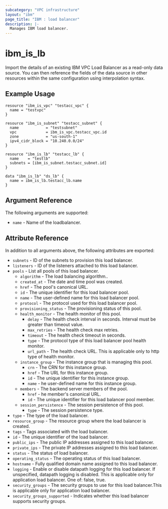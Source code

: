 ```yaml
---
subcategory: "VPC infrastructure"
layout: "ibm"
page_title: "IBM : load balancer"
description: |-
  Manages IBM load balancer.
---
```


# ibm\_is_lb

Import the details of an existing IBM VPC Load Balancer as a read-only data source. You can then reference the fields of the data source in other resources within the same configuration using interpolation syntax.


## Example Usage

```hcl
resource "ibm_is_vpc" "testacc_vpc" {
  name = "testvpc"
}

resource "ibm_is_subnet" "testacc_subnet" {
  name            = "testsubnet"
  vpc             = ibm_is_vpc.testacc_vpc.id
  zone            = "us-south-1"
  ipv4_cidr_block = "10.240.0.0/24"
}

resource "ibm_is_lb" "testacc_lb" {
  name    = "testlb"
  subnets = [ibm_is_subnet.testacc_subnet.id]
}

data "ibm_is_lb" "ds_lb" {
  name = ibm_is_lb.testacc_lb.name
}
```

## Argument Reference

The following arguments are supported:

* `name` -  Name of the loadbalancer.

## Attribute Reference

In addition to all arguments above, the following attributes are exported:


* `subnets` - ID of the subnets to provision this load balancer.
* `listeners` - ID of the listeners attached to this load balancer.
* `pools` - List all pools of this load balancer.
  * `algorithm` - The load balancing algorithm..
  * `created_at` - The date and time pool was created.
  * `href` - The pool's canonical URL.
  * `id` - The unique identifier for this load balancer pool.
  * `name` - The user-defined name for this load balancer pool.
  * `protocol` - The protocol used for this load balancer pool.
  * `provisioning_status` - The provisioning status of this pool.
  * `health_monitor` - The health monitor of this pool.
    * `delay` - The health check interval in seconds. Interval must be greater than timeout value.
    * `max_retries` - The health check max retries.
    * `timeout` - The health check timeout in seconds.
    * `type` - The protocol type of this load balancer pool health monitor.
    * `url_path` - The health check URL. This is applicable only to http type of health monitor.
  * `instance_group` - The instance group that is managing this pool.
    * `crn` - The CRN for this instance group.
    * `href` - The URL for this instance group.
    * `id` - The unique identifier for this instance group.
    * `name` - he user-defined name for this instance group.
  * `members` - The backend server members of the pool.
    * `href` - he member's canonical URL.
    * `id` - The unique identifier for this load balancer pool member. 
  * `session_persistence` - The session persistence of this pool.
    * `type` - The session persistence type.
* `type` - The type of the load balancer.
* `resource_group` - The resource group where the load balancer is created.
* `tags` - Tags associated with the load balancer.
* `id` - The unique identifier of the load balancer.
* `public_ips` - The public IP addresses assigned to this load balancer.
* `private_ips` - The private IP addresses assigned to this load balancer.
* `status` - The status of load balancer.
* `operating_status` - The operating status of this load balancer.
* `hostname` - Fully qualified domain name assigned to this load balancer.
* `logging` - Enable or disable datapath logging for this load balancer. If unspecified, datapath logging is disabled. This is applicable only for application load balancer. One of: false, true.
* `security_groups` - The security groups to use for this load balancer.This is applicable only for application load balancer.
* `security_groups_supported` - Indicates whether this load balancer supports security groups.

